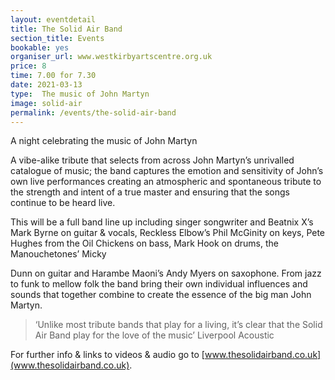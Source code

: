 ```yaml
---
layout: eventdetail
title: The Solid Air Band
section_title: Events
bookable: yes
organiser_url: www.westkirbyartscentre.org.uk
price: 8
time: 7.00 for 7.30
date: 2021-03-13
type:  The music of John Martyn
image: solid-air
permalink: /events/the-solid-air-band
---
```


A night celebrating the music of John Martyn

A vibe-alike tribute that selects from across John Martyn’s unrivalled catalogue of music; the band captures the emotion and sensitivity of John’s own live performances creating an atmospheric and spontaneous tribute to the strength and intent of a true master and ensuring that the songs continue to be heard live.

This will be a full band line up including singer songwriter and Beatnix X’s Mark Byrne on guitar & vocals, Reckless Elbow’s Phil McGinity on keys, Pete Hughes from the Oil Chickens on bass, Mark Hook on drums, the Manouchetones’ Micky

Dunn on guitar and Harambe Maoni’s Andy Myers on saxophone. From jazz to funk to mellow folk the band bring their own individual influences and sounds that together combine to create the essence of the big man John Martyn.

> ‘Unlike most tribute bands that play for a living, it’s clear that the Solid Air Band play for the love of the music’ Liverpool Acoustic

For further info & links to videos & audio go to [www.thesolidairband.co.uk](www.thesolidairband.co.uk).
